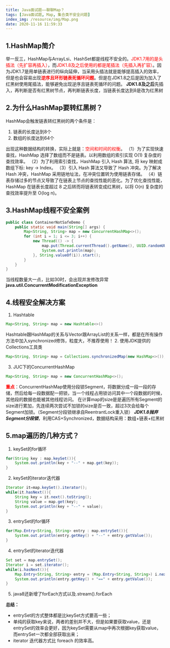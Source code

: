 ```yaml
---
title: Java面试题——聊聊Map？
tags: [Java面试题, Map, 集合类不安全问题]
index_img: /resource/img/Map.png
date: 2020-11-16 11:59:33
---
```


## 1.HashMap简介
举一反三，HashMap与ArrayLsi、HashSet都是线程不安全的。<font color=#FF000>JDK1.7用的是头插法（先扩容再插入）</font>，而<font color=#FF000>JDK1.8及之后使用的都是尾插法（先插入再扩容）</font>。因为JDK1.7是用单链表进行的纵向延伸，当采用头插法就是能够提高插入的效率，但是也会容易出现<font color=#FF000>**逆序且环形链表死循环问题**</font>。但是在JDK1.8之后是因为加入了红黑树使用尾插法，能够避免出现逆序且链表死循环的问题。
**JDK1.8及之后**先插入，再判断是否有红黑树节点，再判断链表长度，当链表长度达到8是改为红黑树

## 2.为什么HashMap要转红黑树？
HashMap会触发链表转红黑树的两个条件是：
1. 链表的长度达到8个
2. 数组的长度达到64个

出现这种数据结构的转换，实际上就是：<font color=#FF000>空间和时间的权衡</font>。
（1）为了实现快速查找，HashMap 选择了数组而不是链表。以利用数组的索引实现 O(1) 复杂度的查找效率。
（2）为了利用索引查找，HashMap 引入 Hash 算法, 将 key 映射成数组下标: key -> Index。
（3）引入 Hash 算法又导致了 Hash 冲突。为了解决 Hash 冲突，HashMap 采用链地址法，在冲突位置转为使用链表存储。
（4）链表存储过多的节点又导致了在链表上节点的查找性能的恶化。为了优化查找性能，HashMap 在链表长度超过 8 之后转而将链表转变成红黑树，以将 O(n) 复杂度的查找效率提升至 O(log n)。

## 3.HashMap线程不安全案例
```java
public class ContainerNotSafeDemo {
    public static void main(String[] args) {
        Map<String, String> map = new ConcurrentHashMap<>();
        for (int i = 1; i <= 3; i++) {
            new Thread(() -> {
                map.put(Thread.currentThread().getName(), UUID.randomUUID().toString().substring(0 ,8));
                System.out.println(map);
            }, String.valueOf(i)).start();
        }
    }
}
```
当线程数量大一点，比如30时，会出现并发修改异常**java.util.ConcurrentModificationException**

## 4.线程安全解决方案
1. Hashtable
```java
Map<String, String> map = new Hashtable<>()
```
Hashtable跟HashMap的关系与Vector跟ArrayList的关系一样，都是在所有操作方法中加入synchronized修饰，粒度大，不推荐使用！
2. 使用JDK提供的Collections工具类
```java
Map<String, String> map = Collections.synchronizedMap(new HashMap<>());
```
3. JUC下的ConcurrentHashMap
```java
Map<String, String> map = new ConcurrentHashMap<>();
```
<font color=#FF000>**重点**</font>：ConcurrentHashMap使用分段锁Segment，将数据分成一段一段的存储，然后给每一段数据配一把锁，当一个线程占用锁访问其中一个段数据的时候，其他段的数据也能被其他线程访问。
在计算map的size是是遍历所有Segment的size进行累加，先连续两次尝试不加锁的size是否一致，超过3次会给每个Segment加锁。（Segment分段锁继承自ReentrantLock重入锁）
***JDK1.8抛弃Segment分段锁***，利用CAS+Synchronized，数据结构采用：数组+链表+红黑树

## 5.map遍历的几种方式？
1. keySet的for循环
```java
for(String key : map.keySet()){  
    System.out.println(key + "--" + map.get(key));  
}
```
2. keySet的iterator迭代器
```java
Iterator it=map.keySet().iterator();  
while(it.hasNext()){  
    String key = it.next().toString();   
    String value = map.get(key);  
    System.out.println(key + "--" + value);  
}
```
3. entrySet的for循环
```java
for(Map.Entry<String, String> entry : map.entrySet()){  
    System.out.println(entry.getKey() + "--" + entry.getValue());  
}
```
4. entrySet的iterator迭代器
```java
Set set = map.entrySet();       
Iterator i = set.iterator();       
while(i.hasNext()){    
    Map.Entry<String, String> entry = (Map.Entry<String, String>) i.next();  
    System.out.println(entry.getKey() + "==" + entry.getValue());  
}
```
5. java8还新增了forEach方式以及.stream().forEach

**总结：**
 - entrySet的方式整体都是比keySet方式要高一些；
 - 单纯的获取key来说，两者的差别并不大，但是如果要获取value，还是entrySet的效率会更好，因为keySet需要从map中再次根据key获取value，而entrySet一次都全部获取出来；
 - iterator 迭代器方式比 foreach 的效率高。
